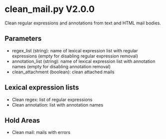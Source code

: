 clean_mail.py V2.0.0
====================

Clean regular expressions and annotations from text and HTML mail bodies.

## Parameters
* regex_list (string): name of lexical expression list with regular expressions (empty for disabling regular expression removal)
* annotation_list (string): name of lexical expression list with annotation names (empty for disabling annotation removal)
* clean_attachment (boolean): clean attached mails

## Lexical expression lists
* Clean regex: list of regular expressions
* Clean annotation: list with annotation names

## Hold Areas
* Clean mail: mails with errors
